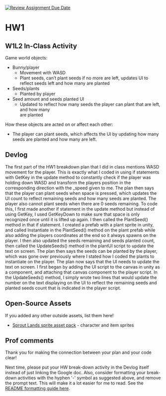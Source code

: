 [![Review Assignment Due Date](https://classroom.github.com/assets/deadline-readme-button-22041afd0340ce965d47ae6ef1cefeee28c7c493a6346c4f15d667ab976d596c.svg)](https://classroom.github.com/a/MjLLqDcN)
# HW1
## W1L2 In-Class Activity
Game world objects:
- Bunny/player
   -  Movement with WASD
   -  Plant seeds, can’t plant seeds if no more are left, updates UI to reflect seeds left and 
      how many are planted
- Seeds/plants
   -  Planted by player
- Seed amount and seeds planted UI
   -  Updated to reflect how many seeds the player can plant that are left, and how many        
       are planted

How these objects are acted on or affect each other:
- The player can plant seeds, which affects the UI by updating how many seeds are planted and how many are left.

## Devlog
The first part of the HW1 breakdown plan that I did in class mentions WASD movement for the player. This is exactly what I coded in using if statements with GetKey in the update
method to constantly check if the player was holding down WASD and transform the players position in the corresponding direction with the _speed given to me. The plan then says that
the player can plant seeds when space is pressed, which updates the UI count to reflect remaining seeds and how many seeds are planted. The player also cannot plant seeds when there 
are 0 seeds remaining. To code this, I first made another if statement in the update method but instead of using GetKey, I used GetKeyDown to make sure that space is only recognized
once until it is lifted up again. I then called the PlantSeed() method in that if statement. I created a prefab with a plant sprite in unity, and called Instantiate in the PlantSeed()
method on the plant prefab while also adding the players coordinates at the end so it always spawns on the player. I then also updated the seeds remaining and seeds planted count,
then called the UpdateSeeds() method in the plantUI script to update the text on screen. The plan then says the seeds can be planted by the player, which was gone over previously
where I stated how I coded the plants to instantiate on the player. The plan now says that the UI needs to update the text on screen. I first began by adding the UI script to the
canvas in unity as a component, and attaching that canvas component to the player script. In the UpdateSeeds() method, I simply wrote two lines that would update the number on the
text displaying on the UI to reflect the remaining seeds and planted seeds count that is indicated in the player script.

## Open-Source Assets
If you added any other outside assets, list them here!
- [Sprout Lands sprite asset pack](https://cupnooble.itch.io/sprout-lands-asset-pack) - character and item sprites

## Prof comments
Thank you for making the connection between your plan and your code clear!

Next time, please put your HW break-down activity in the Devlog itself instead of just linking the Google doc. Also, consider formatting your break-down activities with the hyphen '-' symbol as suggested above, and remove the prompt text. This will make it a lot easier for me to read. See the [README formatting guide here](https://docs.github.com/en/get-started/writing-on-github/getting-started-with-writing-and-formatting-on-github/basic-writing-and-formatting-syntax).
